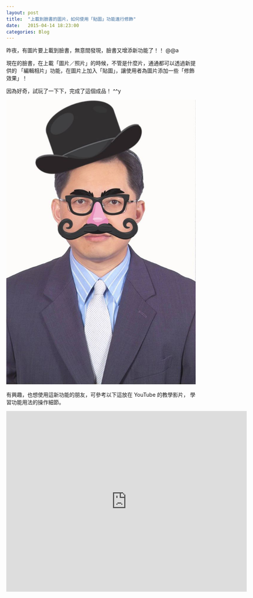 ```yaml
---
layout: post
title:  "上載到臉書的圖片，如何使用「貼圖」功能進行修飾"
date:   2015-04-14 18:23:00
categories: Blog
---
```

昨夜，有圖片要上載到臉書，無意間發現，臉書又增添新功能了！！ @@a

現在的臉書，在上載「圖片／照片」的時候，不管是什麼片，通通都可以透過新提供的
「編輯相片」功能，在圖片上加入「貼圖」，讓使用者為圖片添加一些「修飾效果」！

因為好奇，試玩了一下下，完成了這個成品！ ^^y

<div style="text-align:center">
  <img src="/assets/img/2015-04-14-01.jpg" />
</div>

有興趣，也想使用這新功能的朋友，可參考以下這放在 YouTube 的教學影片，
學習功能用法的操作細節。

<div style="text-align:center">
<iframe width="640" height="480" src="https://www.youtube.com/embed/RX8RF50AL0I?rel=0" frameborder="0" allowfullscreen></iframe>
</div>
